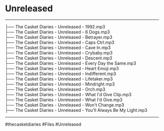 # Unreleased

---

├── The Casket Diaries - Unreleased - 1992.mp3  
├── The Casket Diaries - Unreleased - 6 Dogs.mp3  
├── The Casket Diaries - Unreleased - Betrayer.mp3  
├── The Casket Diaries - Unreleased - Caps Ctrl.mp3  
├── The Casket Diaries - Unreleased - Cave In.mp3  
├── The Casket Diaries - Unreleased - Crybaby.mp3  
├── The Casket Diaries - Unreleased - Descent.mp3  
├── The Casket Diaries - Unreleased - Every Day the Same.mp3  
├── The Casket Diaries - Unreleased - Heart Emoji.mp3  
├── The Casket Diaries - Unreleased - Indifferent.mp3  
├── The Casket Diaries - Unreleased - Lifetaker.mp3  
├── The Casket Diaries - Unreleased - Mindright.mp3  
├── The Casket Diaries - Unreleased - Orch.mp3  
├── The Casket Diaries - Unreleased - What I'd Give Clip.mp3  
├── The Casket Diaries - Unreleased - What I'd Give.mp3  
├── The Casket Diaries - Unreleased - Won't Change.mp3  
├── The Casket Diaries - Unreleased - You'll Always Be My Light.mp3

---

#thecasketdiaries #Files #Unreleased
